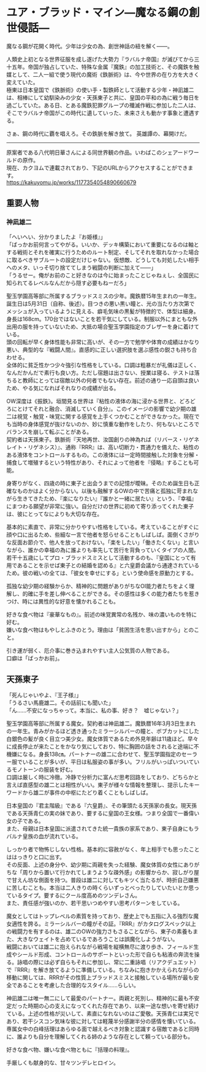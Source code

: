 # ユア・ブラッド・マイン―魔なる鋼の創世侵話―
魔なる鋼が花開く時代。少年は少女の為、創世神話の紐を解く――。

人類史上初となる世界征服を成し遂げた大勢力『ラバルナ帝国』が滅びてから三十五年。帝国が独占していた、特殊な金属『魔鉄』の加工技術と、その魔鉄を触媒として、二人一組で使う現代の魔術《鉄脈術》は、今や世界の在り方を大きく変えていた。  
極東は日本皇国で《鉄脈術》の使い手・製鉄師として活動する少年・神凪雄二は、相棒にして幼馴染みの少女・天孫東子と共に、皇国の平和の為に戦う毎日を過ごしていた。ある日、とある魔鉄犯罪グループの殲滅作戦に参加した二人は、そこでラバルナ帝国がこの時代に遺していった、未来さえも動かす事象と遭遇する。

さぁ、鋼の時代に覇を唱えろ。その鉄脈を解き放て。
英雄譚の、幕開けだ。

-----

原案者である八代明日華さんによる同世界観の作品。いわばこのシェアードワールドの原作。  
現在、カクヨムで連載されており、下記のURLからアクセスすることができます。  
https://kakuyomu.jp/works/1177354054890660679

## 重要人物
### 神凪雄二  
「へいへい、分かりましたよ『お姫様』」  
「ばっかお前何言ってやがる。いいか、デッキ構築において重要になるのは軸とする戦術とそれを確実に行うためのルート制定、そしてそれを取れなかった場合に取るべきサブルートの設定だけじゃない。仮想敵、どうしても対処したい相手へのメタ、いっそ切り捨ててしまう戦闘の判断に加えて――」  
「うるせー。俺がお前のこと好きなのは今に始まったことじゃねぇし、全国民に知られてるレベルなんだから隠す必要もねーだろ」

聖玉学園高等部に所属するブラッドスミスの少年。魔鉄暦15年生まれの一年生。誕生日は5月31日（自称、後述）。目つきの悪い黒い瞳と、光の当たり方次第でメッシュが入っているように見える、癖毛気味の黒髪が特徴的で、体型は細身。身長は168cm。170台ではないことを若干気にしている。制服以外にまともな外出用の服を持っていないため、大抵の場合聖玉学園指定のブレザーを身に着けている。  
頭の回転が早く身体性能も非常に高いが、その一方で勉学や体育の成績はかなり悪い、典型的な『戦闘人間』。直感的に正しい選択肢を選ぶ感性の鋭さも持ち合わせる。  
全体的に貧乏性かつ少々強引な性格をしている。口調は粗暴だが礼儀は正しく、なんだかんだで素行も良い方。ただし宿題は出さない、授業は寝る、テストは落ちると教師にとっては宿敵以外の何者でもない存在。前述の通り一応自頭は良いため、やる気になればそれなりの成績が出る。

OW深度は《振鉄》。垣間見る世界は『粘性の液体の海に浸かる世界と、どろどろにとけてそれと融合、消滅していく自分』。このイメージの影響で幼少期の雄二は視覚・触覚・味覚に関する感覚を上手くつかむことができなかった。現在でも当時の身体感覚が抜けないのか、妙に慎重な動作をしたり、何もないところでバランスを崩して転ぶことがある。  
契約者は天孫東子。鉄脈術『天地再世、汝国創りの神為れば（リバース・リゲネレイト・リゲネシス）』、通称『RRR』は、高い切断力・貫通力を備えた、粘性のある液体をコントロールするもの。この液体には一定時間接触した対象を分解・捕食して増殖するという特性があり、それによって他者を『侵略』することも可能。

身寄りがなく、四歳の時に東子と出会うまでの記憶が曖昧。そのため誕生日も正確なものかはよく分からない。以後も融解するOWの中で苦痛と孤独に苛まれながら生きてきたため、『楽になりたい』『誰かと一緒に居たい』という、『幸福』にまつわる願望が非常に強い。自分だけの世界に初めて寄り添ってくれた東子は、彼にとってなによりも大切な存在。

基本的に素直で、非常に分かりやすい性格をしている。考えていることがすぐに顔や口に出るため、些細な一言で他者を怒らせることもしばしば。面倒くさがりな反面お節介で、他人を放っておけない。「楽をしたい」「働きたくない」と言いながら、誰かの幸福の為に誰よりも率先して苦行を背負っていくタイプの人間。若干十五歳にしてプロ・ブラッドスミスとして活動するのも、『皇国にとって有用であることを示せば東子との結婚を認める』と六皇爵会議から通達されているため。彼の戦いの全ては、「彼女を幸せにする」という使命感を原動力とする。

孤独な幼少期の経験からか、精神的に問題がありがちなOI能力者たちをよく理解し、的確に手を差し伸べることができる。その感性は多くの能力者たちを惹きつけ、時には異性的な好意を懐かれることも。

好きな食べ物は『豪華なもの』。前述の味覚異常の名残か、味の濃いものを特に好む。  
嫌いな食べ物はもやしとふきのとう。理由は「貧困生活を思い出すから」とのこと。

引き運が弱く、厄介事に巻き込まれやすい主人公気質の人物である。  
口癖は「ばっかお前」。

## 天孫東子  
「死んじゃいやよ、『王子様』」  
「うるさい馬鹿雄二。その話前にも聞いた」  
「ん……不安になっちゃって。本当に、私の事、好き？　嘘じゃない？」

聖玉学園高等部に所属する魔女。契約者は神凪雄二。魔鉄暦16年3月3日生まれの一年生。青みがかるほど透き通ったミラーシルバーの瞳と、ボブカットにした白銀色の髪が良く目立つ美少女。魔女体質であるため外見年齢は11歳ほど。早々に成長停止が来たことをかなり気にしており、特に胸囲の話をされると途端に不機嫌になる。身長138㎝。パートナーの雄二に合わせて、聖玉学園指定のセーラー服でいることが多いが、平日は私服姿の事が多い。フリルがいっぱいついているモノトーンの服装を好む。  
口調は厳しく時に冷徹。冷静で分析力に富んだ思考回路をしており、どちらかと言えば直感型の雄二とは相性がいい。東子が様々な情報を整理し、提示したキーワードから雄二が事件の中枢にたどり着くこともしばしば。


日本皇国の『君主階級』である『六皇爵』、その筆頭たる天孫家の長女。現天孫である天孫青仁の実の妹であり、要するに皇国の王女様。つまり全国で一番偉い女の子である。  
また、母親は日本皇国に派遣されてきた統一貴族の家系であり、東子自身にもラバルナ皇族の血が流れている。


しっかり者で物怖じしない性格。基本的に容赦がなく、年上相手でも思ったことははっきりと口に出す。  
その反面、上述の身分や、幼少期に両親を失った経験、魔女体質の女性にありがちな「周りから置いて行かれてしまうような疎外感」の影響からか、寂しがり屋で甘えん坊な側面を持つ。普段は雄二に対してもキツく当たるが、時折自己嫌悪に苦しむことも。本当は二人きりの時くらいずっとべったりしていたいとか思っているタイプ。要するにクール度高めのツンデレさん。  
また、責任感が強いのか、若干思いつめやすい思考パターンをしている。


魔女としてはトップレベルの素質を持っており、歴史上でも五指に入る強烈な魔女適性を誇る。ミラーシルバーの瞳がその証。『RRR』がカタログスペック以上の戦闘力を有するのは、雄二のOWの強力さもさることながら、東子の素養もまた、大きなウェイトを占めているであろうことは誤魔化しようがない。  
戦闘においては雄二に抱えられながら戦場を縦横無尽に渡り歩き、フィールド生成やシールド形成、コントロールのサポートといった形で自らも粘液の奔流を操る。詠唱の際には必ず自らもそれに参加し、常に二重詠唱（リアクデュエット）で『RRR』を解き放てるように準備している。ちなみに抱きかかえられながらの移動に関しては、RRRがその性質上ブラッドスミスと接触している場所が最も安全であることを考慮した合理的なスタイル……らしい。


神凪雄二は唯一無二にして最愛のパートナー。両親と死別し、精神的に最も不安定だった時期の心の支えになってくれた存在であり、以来一途な想いを寄せ続けている。上述の性格が災いして、素直になれないのはご愛敬。天孫青仁は実兄であり、若干シスコン気味な彼に対しては軽蔑半分感謝半分の感情を懐いている。専属女中の白峰括理はあらゆる面で越えるべき対象と認識する宿敵であると同時に、誰よりも自分を理解してくれる姉のような存在として頼っている部分も。

好きな食べ物、嫌いな食べ物ともに『括理の料理』。

手厳しくも献身的な、甘々ツンデレヒロイン。